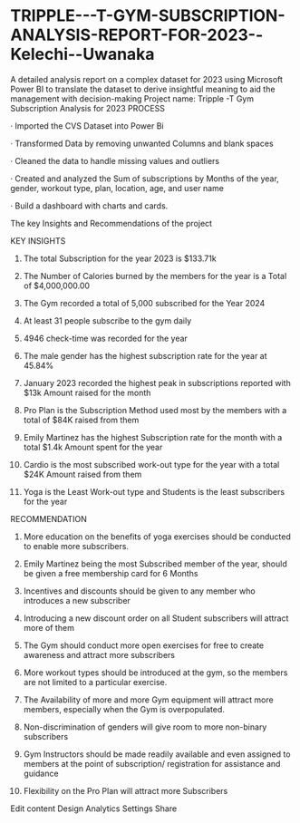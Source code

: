 # TRIPPLE---T-GYM-SUBSCRIPTION-ANALYSIS-REPORT-FOR-2023--Kelechi--Uwanaka
A detailed analysis report on a complex dataset for 2023 using Microsoft Power BI to translate the dataset to derive insightful meaning to aid the management with decision-making Project name: Tripple -T Gym Subscription Analysis for 2023
          PROCESS

·       Imported the CVS Dataset into Power Bi

·       Transformed Data by removing unwanted Columns and blank spaces

·       Cleaned the data to handle missing values and outliers

·       Created and analyzed the Sum of subscriptions by Months of the year, gender, workout type, plan, location, age, and user name

·       Build a dashboard with charts and cards.

The key Insights and Recommendations of the project

KEY INSIGHTS

1. The total Subscription for the year 2023 is $133.71k

2. The Number of Calories burned by the members for the year is a Total of $4,000,000.00

3. The Gym recorded a total of 5,000 subscribed for the Year 2024

4. At least 31 people subscribe to the gym daily

5. 4946 check-time was recorded for the year

6. The male gender has the highest subscription rate for the year at 45.84%

7. January 2023 recorded the highest peak in subscriptions reported with $13k Amount raised for the month

8. Pro Plan is the Subscription Method used most by the members with a total of $84K raised from them

9. Emily Martinez has the highest Subscription rate for the month with a total $1.4k Amount spent for the year

10. Cardio is the most subscribed work-out type for the year with a total $24K Amount raised from them

11. Yoga is the Least Work-out type and Students is the least subscribers for the year

RECOMMENDATION

1. More education on the benefits of yoga exercises should be conducted to enable more subscribers.

2. Emily Martinez being the most Subscribed member of the year, should be given a free membership card for 6 Months

3. Incentives and discounts should be given to any member who introduces a new subscriber

4. Introducing a new discount order on all Student subscribers will attract more of them

5. The Gym should conduct more open exercises for free to create awareness and attract more subscribers

6. More workout types should be introduced at the gym, so the members are not limited to a particular exercise.

7. The Availability of more and more Gym equipment will attract more members, especially when the Gym is overpopulated.

8. Non-discrimination of genders will give room to more non-binary subscribers

9. Gym Instructors should be made readily available and even assigned to members at the point of subscription/ registration for assistance and guidance

10. Flexibility on the Pro Plan will attract more Subscribers


Edit content
Design
Analytics
Settings
Share
